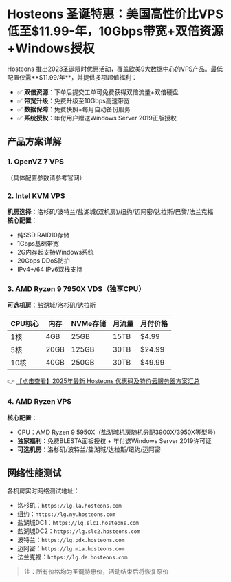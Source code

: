 # Hosteons 圣诞特惠：美国高性价比VPS低至$11.99-年，10Gbps带宽+双倍资源+Windows授权

Hosteons 推出2023圣诞限时优惠活动，覆盖欧美9大数据中心的VPS产品。最低配置仅需**$11.99/年**，并提供多项超值福利：

- ✅ **双倍资源**：下单后提交工单可免费获得双倍流量+双倍硬盘
- ✅ **带宽升级**：免费升级至10Gbps高速带宽
- ✅ **数据保障**：免费快照+每月自动备份服务
- ✅ **系统授权**：年付用户赠送Windows Server 2019正版授权

## 产品方案详解

### 1. OpenVZ 7 VPS
（具体配置参数请参考官网）

### 2. Intel KVM VPS
**机房选择**：洛杉矶/波特兰/盐湖城(双机房)/纽约/迈阿密/达拉斯/巴黎/法兰克福  
**核心配置**：
- 纯SSD RAID10存储
- 1Gbps基础带宽
- 2G内存起支持Windows系统
- 20Gbps DDoS防护
- IPv4+/64 IPv6双栈支持

### 3. AMD Ryzen 9 7950X VDS（独享CPU）
**可选机房**：盐湖城/洛杉矶/达拉斯  

| CPU核心 | 内存  | NVMe存储 | 月流量 | 月付价格 |
|---------|-------|----------|--------|----------|
| 1核     | 4GB   | 25GB     | 15TB   | $4.99    |
| 5核     | 20GB  | 125GB    | 30TB   | $24.99   |
| 10核    | 40GB  | 250GB    | 30TB   | $49.99   |

👉 [【点击查看】2025年最新 Hosteons 优惠码及特价云服务器方案汇总](https://bit.ly/hosteons)

### 4. AMD Ryzen VPS
**核心配置**：
- CPU：AMD Ryzen 9 5950X（盐湖城机房随机分配3900X/3950X等型号）
- **独家福利**：免费BLESTA面板授权 + 年付送Windows Server 2019许可证
- **可选机房**：洛杉矶/波特兰/盐湖城/达拉斯/纽约/迈阿密

## 网络性能测试
各机房实时网络测试地址：
- 洛杉矶：`https://lg.la.hosteons.com`
- 纽约：`https://lg.ny.hosteons.com`  
- 盐湖城DC1：`https://lg.slc1.hosteons.com`  
- 盐湖城DC2：`https://lg.slc2.hosteons.com`  
- 波特兰：`https://lg.pdx.hosteons.com`  
- 迈阿密：`https://lg.mia.hosteons.com`  
- 法兰克福：`https://lg.de.hosteons.com`  

> 注：所有价格均为圣诞特惠价，活动结束后将恢复原价